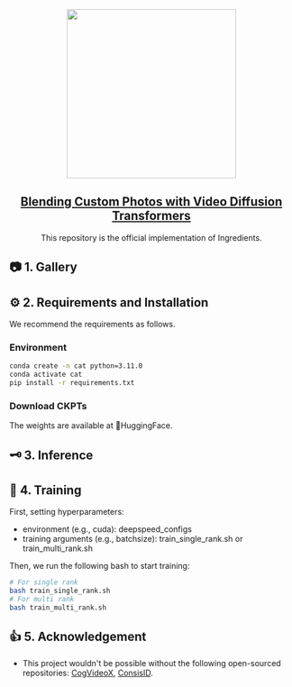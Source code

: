 <div align=center>
<img src="https://github.com/feizc/CAT/blob/main/asserts/logo.jpg?raw=true" width="300px">
</div>

<h2 align="center"> <a href="https://arxiv.org">Blending Custom Photos with Video Diffusion Transformers</a></h2>

<div align="center">
This repository is the official implementation of Ingredients.
</div>

## 📷 1. Gallery


## ⚙️ 2. Requirements and Installation 

We recommend the requirements as follows.

### Environment

```bash
conda create -n cat python=3.11.0
conda activate cat
pip install -r requirements.txt
```

### Download CKPTs

The weights are available at 🤗HuggingFace.


## 🗝️ 3. Inference 


## 🐳 4. Training 

First, setting hyperparameters:

- environment (e.g., cuda): deepspeed_configs
- training arguments (e.g., batchsize): train_single_rank.sh or train_multi_rank.sh 

Then, we run the following bash to start training:

```bash
# For single rank
bash train_single_rank.sh
# For multi rank
bash train_multi_rank.sh
```



## 👍 5. Acknowledgement

* This project wouldn't be possible without the following open-sourced repositories: [CogVideoX](https://github.com/THUDM/CogVideo), [ConsisID](https://github.com/PKU-YuanGroup/ConsisID). 











